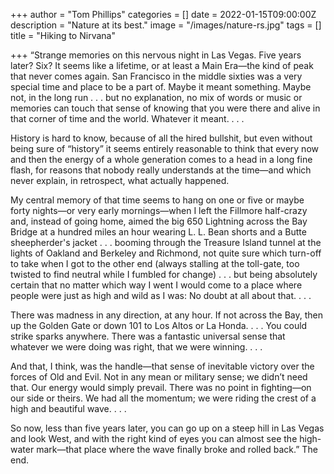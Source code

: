+++
author = "Tom Phillips"
categories = []
date = 2022-01-15T09:00:00Z
description = "Nature at its best."
image = "/images/nature-rs.jpg"
tags = []
title = "Hiking to Nirvana"

+++
“Strange memories on this nervous night in Las Vegas. Five years later? Six? It seems like a lifetime, or at least a Main Era—the kind of peak that never comes again. San Francisco in the middle sixties was a very special time and place to be a part of. Maybe it meant something. Maybe not, in the long run . . . but no explanation, no mix of words or music or memories can touch that sense of knowing that you were there and alive in that corner of time and the world. Whatever it meant. . . .

History is hard to know, because of all the hired bullshit, but even without being sure of “history” it seems entirely reasonable to think that every now and then the energy of a whole generation comes to a head in a long fine flash, for reasons that nobody really understands at the time—and which never explain, in retrospect, what actually happened.

My central memory of that time seems to hang on one or five or maybe forty nights—or very early mornings—when I left the Fillmore half-crazy and, instead of going home, aimed the big 650 Lightning across the Bay Bridge at a hundred miles an hour wearing L. L. Bean shorts and a Butte sheepherder's jacket . . . booming through the Treasure Island tunnel at the lights of Oakland and Berkeley and Richmond, not quite sure which turn-off to take when I got to the other end (always stalling at the toll-gate, too twisted to find neutral while I fumbled for change) . . . but being absolutely certain that no matter which way I went I would come to a place where people were just as high and wild as I was: No doubt at all about that. . . .

There was madness in any direction, at any hour. If not across the Bay, then up the Golden Gate or down 101 to Los Altos or La Honda. . . . You could strike sparks anywhere. There was a fantastic universal sense that whatever we were doing was right, that we were winning. . . .

And that, I think, was the handle—that sense of inevitable victory over the forces of Old and Evil. Not in any mean or military sense; we didn’t need that. Our energy would simply prevail. There was no point in fighting—on our side or theirs. We had all the momentum; we were riding the crest of a high and beautiful wave. . . .

So now, less than five years later, you can go up on a steep hill in Las Vegas and look West, and with the right kind of eyes you can almost see the high-water mark—that place where the wave finally broke and rolled back.” The end.